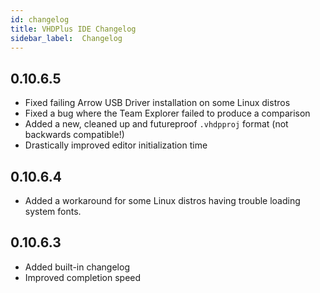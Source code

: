 ```yaml
---
id: changelog
title: VHDPlus IDE Changelog
sidebar_label:  Changelog
---
```


## 0.10.6.5

- Fixed failing Arrow USB Driver installation on some Linux distros
- Fixed a bug where the Team Explorer failed to produce a comparison
- Added a new, cleaned up and futureproof `.vhdpproj` format (not backwards compatible!)
- Drastically improved editor initialization time

## 0.10.6.4

- Added a workaround for some Linux distros having trouble loading system fonts.

## 0.10.6.3

- Added built-in changelog
- Improved completion speed

